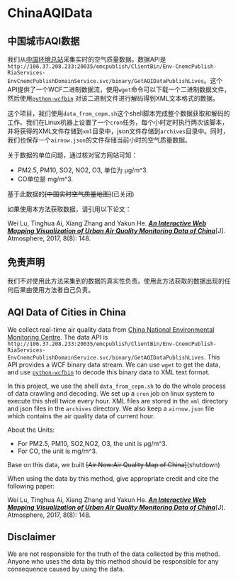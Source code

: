 # ChinaAQIData

## 中国城市AQI数据
我们从[中国环境总站](http://www.cnemc.cn/)采集实时的空气质量数据。数据API是`http://106.37.208.233:20035/emcpublish/ClientBin/Env-CnemcPublish-RiaServices-EnvCnemcPublishDomainService.svc/binary/GetAQIDataPublishLives`。这个API提供了一个WCF二进制数据流，使用`wget`命令可以下载一个二进制数据文件，然后使用[`python-wcfbin`](https://github.com/ernw/python-wcfbin) 对该二进制文件进行解码得到XML文本格式的数据。

这个项目，我们使用`data_from_cepm.sh`这个shell脚本完成整个数据获取和解码的工作。我们在Linux机器上设置了一个`cron`任务，每个小时定时执行两次该脚本，并将获得的XML文件存储到`xml`目录中，json文件存储到`archives`目录中。同时，我们也保存一个`airnow.json`的文件存储当前小时的空气质量数据。

关于数据的单位问题，通过核对官方网站可知：

* PM2.5, PM10, SO2, NO2, O3, 单位为 μg/m^3.
* CO单位是 mg/m^3.

基于此数据的~~[中国实时空气质量地图]~~(已关闭)

如果使用本方法获取数据，请引用以下论文：

Wei Lu, Tinghua Ai, Xiang Zhang and Yakun He. [***An Interactive Web Mapping Visualization of Urban Air Quality Monitoring Data of China***](http://www.mdpi.com/2073-4433/8/8/148/htm)[J]. Atmosphere, 2017, 8(8): 148.

## 免责声明
我们不对使用此方法采集到的数据的真实性负责。使用此方法获取的数据出现的任何后果由使用方法者自己负责。


## AQI Data of Cities in China

We collect real-time air quality data from [China National Environmental Monitoring Centre](http://www.cnemc.cn/). The data API is `http://106.37.208.233:20035/emcpublish/ClientBin/Env-CnemcPublish-RiaServices-EnvCnemcPublishDomainService.svc/binary/GetAQIDataPublishLives`. This API provides a WCF binary data stream. We can use `wget` to get the data, and use [`python-wcfbin`](https://github.com/ernw/python-wcfbin) to decode this binary data to XML text format.

In this project, we use the shell `data_from_cepm.sh` to do the whole process of data crawling and decoding. We set up a `cron` job on linux system to execute this shell twice every hour. XML files are stored in the `xml` directory and json files in the `archives` directory. We also keep a `airnow.json` file which contains the air quality data of current hour. 

About the Units:

* For PM2.5, PM10, SO2,NO2, O3, the unit is μg/m^3.
* For CO, the unit is mg/m^3.

Base on this data, we built ~~[Air Now:Air Quality Map of China]~~(shutdown)

When using the data by this method, give appropriate credit and cite the following paper:

Wei Lu, Tinghua Ai, Xiang Zhang and Yakun He. [***An Interactive Web Mapping Visualization of Urban Air Quality Monitoring Data of China***](http://www.mdpi.com/2073-4433/8/8/148/htm)[J]. Atmosphere, 2017, 8(8): 148.

## Disclaimer
We are not responsible for the truth of the data collected by this method. Anyone who uses the data by this method should be responsible for any consequence caused by using the data.
